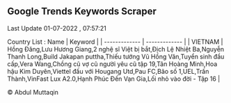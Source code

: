 

## Google Trends Keywords Scraper 
 
Last Update 01-07-2022 , 07:57:21

Country List :
 Name  | Keyword |
| ------------- | ------------- |
| VIETNAM | Hồng Đăng,Lưu Hương Giang,2 nghệ sĩ Việt bị bắt,Địch Lệ Nhiệt Ba,Nguyễn Thanh Long,Build Jakapan puttha,Thiếu tướng Vũ Hồng Văn,Tuyển sinh đầu cấp,Vera Wang,Chồng cũ vợ cũ người yêu cũ tập 19,Tân Hoàng Minh,Hoa hậu Kim Duyên,Viettel đấu với Hougang Utd,Pau FC,Bão số 1,UEL,Trấn Thành,VinFast Lux A2.0,Hạnh Phúc Đến Vạn Gia,Lối nhỏ vào đời - Tập 16 |



© Abdul Muttaqin 
